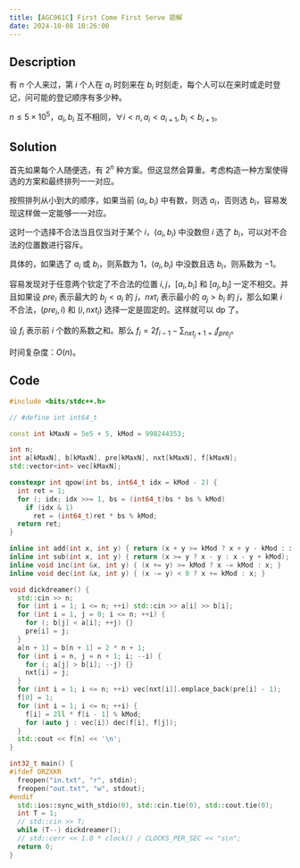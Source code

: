 ```yaml
---
title: [AGC061C] First Come First Serve 题解
date: 2024-10-08 10:26:00
---
```


## Description

有 $n$ 个人来过，第 $i$ 个人在 $a_i$ 时刻来在 $b_i$ 时刻走，每个人可以在来时或走时登记，问可能的登记顺序有多少种。

$n\leq 5\times 10^5$，$a_i,b_i$ 互不相同，$\forall i<n,a_i<a_{i+1},b_{i}<b_{i+1}$。

## Solution

首先如果每个人随便选，有 $2^n$ 种方案。但这显然会算重。考虑构造一种方案使得选的方案和最终排列一一对应。

按照排列从小到大的顺序，如果当前 $(a_i,b_i)$ 中有数，则选 $a_i$，否则选 $b_i$，容易发现这样做一定能够一一对应。

这时一个选择不合法当且仅当对于某个 $i$，$(a_i,b_i)$ 中没数但 $i$ 选了 $b_i$，可以对不合法的位置数进行容斥。

具体的，如果选了 $a_i$ 或 $b_i$，则系数为 $1$，$(a_i,b_i)$ 中没数且选 $b_i$，则系数为 $-1$。

容易发现对于任意两个钦定了不合法的位置 $i,j$，$[a_i,b_i]$ 和 $[a_j,b_j]$ 一定不相交。并且如果设 $pre_i$ 表示最大的 $b_j<a_i$ 的 $j$，$nxt_i$ 表示最小的 $a_j>b_i$ 的 $j$，那么如果 $i$ 不合法，$(pre_i,i)$ 和 $(i,nxt_i)$ 选择一定是固定的。这样就可以 dp 了。

设 $f_i$ 表示前 $i$ 个数的系数之和。那么 $f_i=2f_{i-1}-\sum_{nxt_j+1=i}{f_{pre_j}}$。

时间复杂度：$O(n)$。

## Code

```cpp
#include <bits/stdc++.h>

// #define int int64_t

const int kMaxN = 5e5 + 5, kMod = 998244353;

int n;
int a[kMaxN], b[kMaxN], pre[kMaxN], nxt[kMaxN], f[kMaxN];
std::vector<int> vec[kMaxN];

constexpr int qpow(int bs, int64_t idx = kMod - 2) {
  int ret = 1;
  for (; idx; idx >>= 1, bs = (int64_t)bs * bs % kMod)
    if (idx & 1)
      ret = (int64_t)ret * bs % kMod;
  return ret;
}

inline int add(int x, int y) { return (x + y >= kMod ? x + y - kMod : x + y); }
inline int sub(int x, int y) { return (x >= y ? x - y : x - y + kMod); }
inline void inc(int &x, int y) { (x += y) >= kMod ? x -= kMod : x; }
inline void dec(int &x, int y) { (x -= y) < 0 ? x += kMod : x; }

void dickdreamer() {
  std::cin >> n;
  for (int i = 1; i <= n; ++i) std::cin >> a[i] >> b[i];
  for (int i = 1, j = 0; i <= n; ++i) {
    for (; b[j] < a[i]; ++j) {}
    pre[i] = j;
  }
  a[n + 1] = b[n + 1] = 2 * n + 1;
  for (int i = n, j = n + 1; i; --i) {
    for (; a[j] > b[i]; --j) {}
    nxt[i] = j;
  }
  for (int i = 1; i <= n; ++i) vec[nxt[i]].emplace_back(pre[i] - 1);
  f[0] = 1;
  for (int i = 1; i <= n; ++i) {
    f[i] = 2ll * f[i - 1] % kMod;
    for (auto j : vec[i]) dec(f[i], f[j]);
  }
  std::cout << f[n] << '\n';
}

int32_t main() {
#ifdef ORZXKR
  freopen("in.txt", "r", stdin);
  freopen("out.txt", "w", stdout);
#endif
  std::ios::sync_with_stdio(0), std::cin.tie(0), std::cout.tie(0);
  int T = 1;
  // std::cin >> T;
  while (T--) dickdreamer();
  // std::cerr << 1.0 * clock() / CLOCKS_PER_SEC << "s\n";
  return 0;
}
```